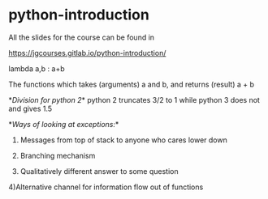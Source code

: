 # python-introduction
All the slides for the course can be found in

https://jgcourses.gitlab.io/python-introduction/


lambda a,b : a+b

The functions which takes (arguments) a and b, and returns (result) a + b


\**Division for python 2**
python 2 truncates 3/2 to 1 while python 3 does not and gives 1.5

\**Ways of looking at exceptions:**
1) Messages from top of stack to anyone who cares lower down

2) Branching mechanism

3) Qualitatively different answer to some question

4)Alternative channel for information flow out of functions

